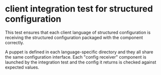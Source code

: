 # client integration test for structured configuration

This test ensures that each client language of structured configuration is
receiving the structured configuration packaged with the component correctly.

A puppet is defined in each language-specific directory and they all share the
same configuration interface. Each "config receiver" component is launched
by the integration test and the config it returns is checked against expected
values.
